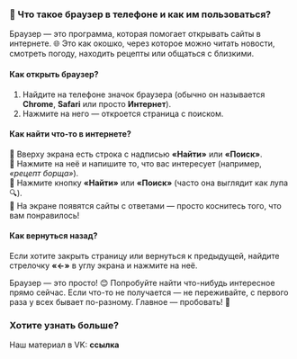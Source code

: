 ### 📱 Что такое браузер в телефоне и как им пользоваться?  

Браузер — это программа, которая помогает открывать сайты в интернете. 🌐 Это как окошко, через которое можно читать новости, смотреть погоду, находить рецепты или общаться с близкими.  

#### Как открыть браузер?  
1. Найдите на телефоне значок браузера (обычно он называется **Chrome**, **Safari** или просто **Интернет**).  
2. Нажмите на него — откроется страница с поиском.  

#### Как найти что-то в интернете?  
🔹 Вверху экрана есть строка с надписью **«Найти»** или **«Поиск»**.  
🔹 Нажмите на неё и напишите то, что вас интересует (например, *«рецепт борща»*).  
🔹 Нажмите кнопку **«Найти»** или **«Поиск»** (часто она выглядит как лупа 🔍).  
🔹 На экране появятся сайты с ответами — просто коснитесь того, что вам понравилось!  

#### Как вернуться назад?  
Если хотите закрыть страницу или вернуться к предыдущей, найдите стрелочку **«←»** в углу экрана и нажмите на неё.  

Браузер — это просто! 😊 Попробуйте найти что-нибудь интересное прямо сейчас. Если что-то не получается — не переживайте, с первого раза у всех бывает по-разному. Главное — пробовать! 💙

### Хотите узнать больше?
Наш материал в VK: **ссылка**